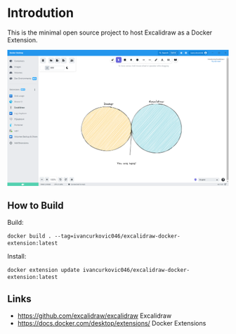 # Introdution

This is the minimal open source project to host Excalidraw as a Docker Extension.

![Screenshot](screenshot.png)


## How to Build

Build:
```
docker build . --tag=ivancurkovic046/excalidraw-docker-extension:latest
```

Install:  
```
docker extension update ivancurkovic046/excalidraw-docker-extension:latest
``` 

## Links
- https://github.com/excalidraw/excalidraw Excalidraw
- https://docs.docker.com/desktop/extensions/ Docker Extensions
